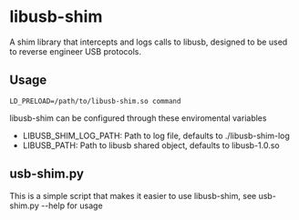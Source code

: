 # libusb-shim

A shim library that intercepts and logs calls to libusb, designed to be used to reverse engineer USB protocols.

## Usage

`LD_PRELOAD=/path/to/libusb-shim.so command`

libusb-shim can be configured through these enviromental variables

* LIBUSB\_SHIM\_LOG\_PATH: Path to log file, defaults to ./libusb-shim-log
* LIBUSB\_PATH: Path to libusb shared object, defaults to libusb-1.0.so

## usb-shim.py

This is a simple script that makes it easier to use libusb-shim, see usb-shim.py --help for usage
